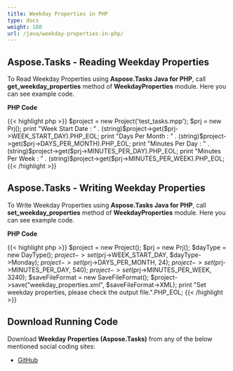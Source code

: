 ```yaml
---
title: Weekday Properties in PHP
type: docs
weight: 160
url: /java/weekday-properties-in-php/
---
```


## **Aspose.Tasks - Reading Weekday Properties**
To Read Weekday Properties using **Aspose.Tasks Java for PHP**, call **get_weekday_properties** method of **WeekdayProperties** module. Here you can see example code.

**PHP Code**

{{< highlight php >}}
$project = new Project('test_tasks.mpp');
$prj = new Prj();
print "Week Start Date : " . (string)$project->get($prj->WEEK_START_DAY).PHP_EOL;
print "Days Per Month : " . (string)$project->get($prj->DAYS_PER_MONTH).PHP_EOL;
print "Minutes Per Day : " . (string)$project->get($prj->MINUTES_PER_DAY).PHP_EOL;
print "Minutes Per Week : " . (string)$project->get($prj->MINUTES_PER_WEEK).PHP_EOL;
{{< /highlight >}}

## **Aspose.Tasks - Writing Weekday Properties**
To Write Weekday Properties using **Aspose.Tasks Java for PHP**, call **set_weekday_properties** method of **WeekdayProperties** module. Here you can see example code.

**PHP Code**

{{< highlight php >}}
$project = new Project();
$prj = new Prj();
$dayType = new DayType();
$project->set($prj->WEEK_START_DAY, $dayType->Monday);
$project->set($prj->DAYS_PER_MONTH, 24);
$project->set($prj->MINUTES_PER_DAY, 540);
$project->set($prj->MINUTES_PER_WEEK, 3240);
$saveFileFormat = new SaveFileFormat();
$project->save("weekday_properties.xml", $saveFileFormat->XML);
print "Set weekday properties, please check the output file.".PHP_EOL;
{{< /highlight >}}

## **Download Running Code**
Download **Weekday Properties (Aspose.Tasks)** from any of the below mentioned social coding sites:

- [GitHub](https://github.com/aspose-tasks/Aspose.Tasks-for-Java/blob/master/Plugins/Aspose_Tasks_Java_for_PHP/src/aspose/tasks/WorkingWithProjects/WeekdayProperties.php)
